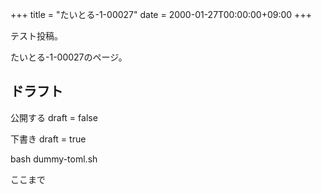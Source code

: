 +++
title = "たいとる-1-00027"
date = 2000-01-27T00:00:00+09:00
+++

テスト投稿。

たいとる-1-00027のページ。


## ドラフト

公開する
draft = false

下書き
draft = true

bash dummy-toml.sh

ここまで
